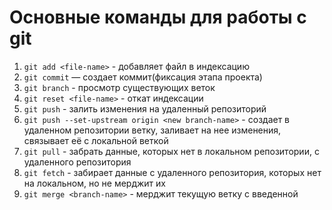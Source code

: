 # Основные команды для работы с git 

1. `git add <file-name>` - добавляет файл в индексацию
2. `git commit` — создает коммит(фиксация этапа проекта)
3. `git branch` - просмотр существующих веток
4. `git reset <file-name>` - откат индексации
5. `git push` - залить изменения на удаленный репозиторий
6. `git push --set-upstream origin <new branch-name>` - создает в удаленном репозитории ветку, заливает на нее изменения, связывает её с локальной веткой
7. `git pull` - забрать данные, которых нет в локальном репозитории, с удаленного репозитория
8. `git fetch` - забирает данные с удаленного репозитория, которых нет на локальном, но не мерджит их
9. `git merge <branch-name>` - мерджит текущую ветку с введенной
